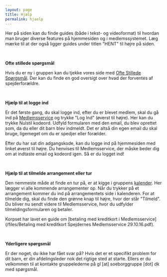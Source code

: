 ```yaml
---
layout: page
title: Hjælp
permalink: hjaelp
---
```

Her på siden kan du finde guides (både i tekst- og videoformat) til hvordan man bruger diverse features på hjemmesiden og i medlemssystemet. Læg mærke til at der også ligger guides under titlen "HENT" til højre på siden.

&nbsp;

**Ofte stillede spørgsmål**

Hvis du er ny i gruppen kan du tjekke vores side med [Ofte Stillede Spørgsmål](/faq). Der kan du finde en god oversigt over hvad der forventes af spejderforældre.

&nbsp;

**Hjælp til at logge ind**

Er det første gang, du skal logge ind, efter du er blevet medlem, skal du gå ind på [Medlemsservice](http://medlem.dds.dk/) og trykke "Log Ind" (øverst til højre). Her kan du trykke Nulstil kodeord. Udfyld formularen med den email, du blev oprettet som, da du eller dit barn blev indmeldt. Det er altså din egen email du skal bruge, ligemeget om du er spedjer eller forælder.

Efter du har sat din adgangskode, kan du logge ind på hjemmesiden med linket øverst til højre. Du henvises til Medlemsservice, der måske beder dig om at indtaste email og kodeord igen. Så er du logget ind!

&nbsp;

**Hjælp til at tilmelde arrangement eller tur**

Den nemmeste måde at finde en tur på, er at kigge i gruppens [kalender](/kalender). Her lægger vi alle kommende arrangementer op. Når du trykker på et arrangement kommer du ind på arrangementets side i kalenderen. For at tilmelde dig, skal du finde den grønne knap til højre, hvor der står "Tilmeld". Du bliver nu sendt videre til Medlemsservice, hvor du udfylder tilmeldingsformularen og betaler.

Korpset har lavet en guide om [betaling med kreditkort i Medlemsservice](/files/Betaling med kreditkort Spejdernes Medlemsservice 29.10.16.pdf).

&nbsp;

**Yderligere spørgsmål**

Er der noget, du ikke har fået svar på? Hvis det er et specifikt problem for dit barn, er din afdelingsleder nok det rigtige sted at starte. Ellers er du velkommen til at kontakte gruppelederne på gl [at] soeborggruppe [dot] dk med spørgsmål.